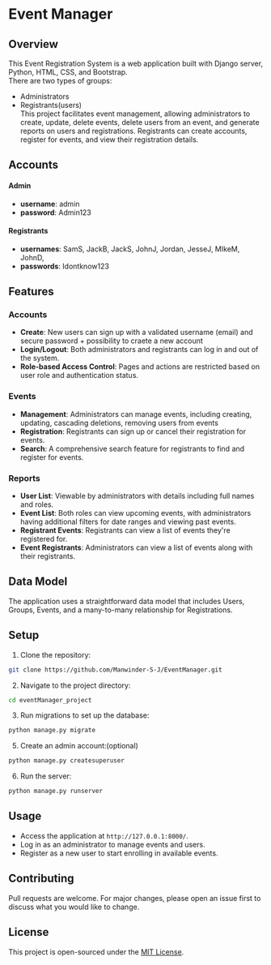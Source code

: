 # Event Manager

## Overview
This Event Registration System is a web application built with Django server, Python, HTML, CSS, and Bootstrap.
</br>There are two types of groups:</br>
- Administrators
- Registrants(users)</br>
This project facilitates event management, allowing administrators to create, update, delete events, delete users from an event, and generate reports on users and registrations. Registrants can create accounts, register for events, and view their registration details.

## Accounts
#### Admin
- **username**: admin
- **password**: Admin123

#### Registrants
- **usernames**: SamS, JackB, JackS, JohnJ, Jordan, JesseJ, MIkeM, JohnD, 
- **passwords**: Idontknow123
  
## Features

### Accounts
- **Create**: New users can sign up with a validated username (email) and secure password + possibility to craete a new account
- **Login/Logout**: Both administrators and registrants can log in and out of the system.
- **Role-based Access Control**: Pages and actions are restricted based on user role and authentication status.

### Events
- **Management**: Administrators can manage events, including creating, updating, cascading deletions, removing users from events
- **Registration**: Registrants can sign up or cancel their registration for events.
- **Search**: A comprehensive search feature for registrants to find and register for events.

### Reports
- **User List**: Viewable by administrators with details including full names and roles.
- **Event List**: Both roles can view upcoming events, with administrators having additional filters for date ranges and viewing past events.
- **Registrant Events**: Registrants can view a list of events they're registered for.
- **Event Registrants**: Administrators can view a list of events along with their registrants.

## Data Model
The application uses a straightforward data model that includes Users, Groups, Events, and a many-to-many relationship for Registrations.

## Setup

1. Clone the repository:
```bash
git clone https://github.com/Manwinder-S-J/EventManager.git
```
2. Navigate to the project directory:
```bash
cd eventManager_project
```
3. Run migrations to set up the database:
```bash
python manage.py migrate
```
5. Create an admin account:(optional)
```bash
python manage.py createsuperuser
```
6. Run the server:
```bash
python manage.py runserver
```

## Usage

- Access the application at `http://127.0.0.1:8000/`.
- Log in as an administrator to manage events and users.
- Register as a new user to start enrolling in available events.

## Contributing
Pull requests are welcome. For major changes, please open an issue first to discuss what you would like to change.

## License
This project is open-sourced under the [MIT License](LICENSE).
